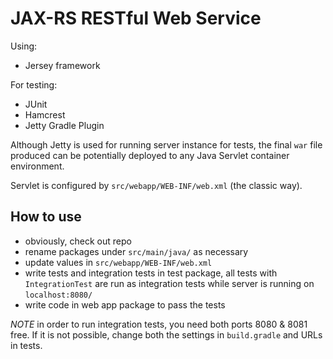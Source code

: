 # JAX-RS RESTful Web Service
Using:
 - Jersey framework

For testing:
 - JUnit
 - Hamcrest
 - Jetty Gradle Plugin

Although Jetty is used for running server instance for tests,
the final `war` file produced can be potentially deployed to
any Java Servlet container environment.

Servlet is configured by `src/webapp/WEB-INF/web.xml` (the
classic way).

## How to use
 - obviously, check out repo
 - rename packages under `src/main/java/` as necessary
 - update values in `src/webapp/WEB-INF/web.xml`
 - write tests and integration tests in test package, all tests with `IntegrationTest` are run as integration tests while server is running on `localhost:8080/`
 - write code in web app package to pass the tests


*NOTE* in order to run integration tests, you need both ports 8080 & 8081 free. If it is not possible, change both the
settings in `build.gradle` and URLs in tests.